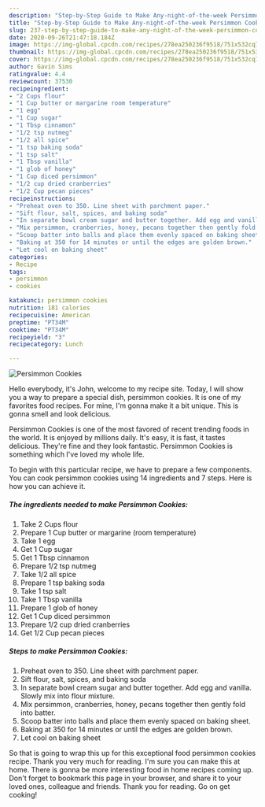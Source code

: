 ```yaml
---
description: "Step-by-Step Guide to Make Any-night-of-the-week Persimmon Cookies"
title: "Step-by-Step Guide to Make Any-night-of-the-week Persimmon Cookies"
slug: 237-step-by-step-guide-to-make-any-night-of-the-week-persimmon-cookies
date: 2020-09-26T21:47:18.184Z
image: https://img-global.cpcdn.com/recipes/278ea250236f9518/751x532cq70/persimmon-cookies-recipe-main-photo.jpg
thumbnail: https://img-global.cpcdn.com/recipes/278ea250236f9518/751x532cq70/persimmon-cookies-recipe-main-photo.jpg
cover: https://img-global.cpcdn.com/recipes/278ea250236f9518/751x532cq70/persimmon-cookies-recipe-main-photo.jpg
author: Gavin Sims
ratingvalue: 4.4
reviewcount: 37530
recipeingredient:
- "2 Cups flour"
- "1 Cup butter or margarine room temperature"
- "1 egg"
- "1 Cup sugar"
- "1 Tbsp cinnamon"
- "1/2 tsp nutmeg"
- "1/2 all spice"
- "1 tsp baking soda"
- "1 tsp salt"
- "1 Tbsp vanilla"
- "1 glob of honey"
- "1 Cup diced persimmon"
- "1/2 cup dried cranberries"
- "1/2 Cup pecan pieces"
recipeinstructions:
- "Preheat oven to 350. Line sheet with parchment paper."
- "Sift flour, salt, spices, and baking soda"
- "In separate bowl cream sugar and butter together. Add egg and vanilla. Slowly mix into flour mixture."
- "Mix persimmon, cranberries, honey, pecans together then gently fold into batter."
- "Scoop batter into balls and place them evenly spaced on baking sheet."
- "Baking at 350 for 14 minutes or until the edges are golden brown."
- "Let cool on baking sheet"
categories:
- Recipe
tags:
- persimmon
- cookies

katakunci: persimmon cookies 
nutrition: 181 calories
recipecuisine: American
preptime: "PT34M"
cooktime: "PT34M"
recipeyield: "3"
recipecategory: Lunch

---
```



![Persimmon Cookies](https://img-global.cpcdn.com/recipes/278ea250236f9518/751x532cq70/persimmon-cookies-recipe-main-photo.jpg)

Hello everybody, it's John, welcome to my recipe site. Today, I will show you a way to prepare a special dish, persimmon cookies. It is one of my favorites food recipes. For mine, I'm gonna make it a bit unique. This is gonna smell and look delicious.

Persimmon Cookies is one of the most favored of recent trending foods in the world. It is enjoyed by millions daily. It's easy, it is fast, it tastes delicious. They're fine and they look fantastic. Persimmon Cookies is something which I've loved my whole life.




To begin with this particular recipe, we have to prepare a few components. You can cook persimmon cookies using 14 ingredients and 7 steps. Here is how you can achieve it.

<!--inarticleads1-->

##### The ingredients needed to make Persimmon Cookies:

1. Take 2 Cups flour
1. Prepare 1 Cup butter or margarine (room temperature)
1. Take 1 egg
1. Get 1 Cup sugar
1. Get 1 Tbsp cinnamon
1. Prepare 1/2 tsp nutmeg
1. Take 1/2 all spice
1. Prepare 1 tsp baking soda
1. Take 1 tsp salt
1. Take 1 Tbsp vanilla
1. Prepare 1 glob of honey
1. Get 1 Cup diced persimmon
1. Prepare 1/2 cup dried cranberries
1. Get 1/2 Cup pecan pieces




<!--inarticleads2-->

##### Steps to make Persimmon Cookies:

1. Preheat oven to 350. Line sheet with parchment paper.
1. Sift flour, salt, spices, and baking soda
1. In separate bowl cream sugar and butter together. Add egg and vanilla. Slowly mix into flour mixture.
1. Mix persimmon, cranberries, honey, pecans together then gently fold into batter.
1. Scoop batter into balls and place them evenly spaced on baking sheet.
1. Baking at 350 for 14 minutes or until the edges are golden brown.
1. Let cool on baking sheet




So that is going to wrap this up for this exceptional food persimmon cookies recipe. Thank you very much for reading. I'm sure you can make this at home. There is gonna be more interesting food in home recipes coming up. Don't forget to bookmark this page in your browser, and share it to your loved ones, colleague and friends. Thank you for reading. Go on get cooking!
